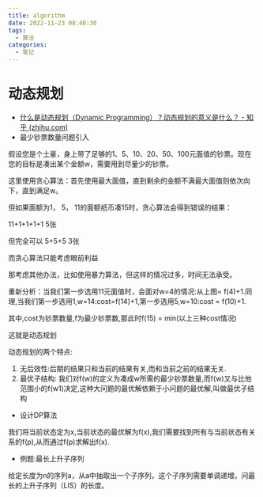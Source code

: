 ```yaml
---
title: algorithm
date: 2022-11-23 08:48:30
tags:
  - 算法
categories:
  - 笔记
---
```


# 动态规划

- [什么是动态规划（Dynamic      Programming）？动态规划的意义是什么？ - 知乎 (zhihu.com)](https://www.zhihu.com/question/23995189)
- 最少钞票数量问题引入

假设您是个土豪，身上带了足够的1、5、10、20、50、100元面值的钞票。现在您的目标是凑出某个金额w，需要用到尽量少的钞票。

 

这里使用贪心算法：首先使用最大面值，直到剩余的金额不满最大面值则依次向下，直到满足w。

但如果面额为1， 5， 11的面额纸币凑15时，贪心算法会得到错误的结果：

11+1+1+1+1 5张

但完全可以 5+5+5 3张

而贪心算法只能考虑眼前利益

 

那考虑其他办法，比如使用暴力算法，但这样的情况过多，时间无法承受。

重新分析：当我们第一步选用11元面值时，会面对w=4的情况:从上图= f(4)+1.同理,当我们第一步选用1,w=14:cost=f(14)+1,第一步选用5,w=10:cost = f(10)+1. 

其中,cost为钞票数量,f为最少钞票数,那此时f(15) = min(以上三种cost情况)

这就是动态规划

动态规划的两个特点:

1. 无后效性:后期的结果只和当前的结果有关,而和当前之前的结果无关.
2. 最优子结构: 我们对f(w)的定义为凑成w所需的最少钞票数量,而f(w)又与比他范围小的f(w1)决定,这种大问题的最优解依赖于小问题的最优解,叫做最优子结构

- 设计DP算法

我们将当前状态定为x,当前状态的最优解为f(x),我们需要找到所有与当前状态有关系的f(p),从而通过f(p)求解出f(x).

- 例题:最长上升子序列

给定长度为n的序列a，从a中抽取出一个子序列，这个子序列需要单调递增。问最长的上升子序列（LIS）的长度。